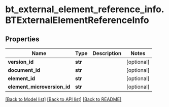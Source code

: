 # bt_external_element_reference_info.BTExternalElementReferenceInfo

## Properties
Name | Type | Description | Notes
------------ | ------------- | ------------- | -------------
**version_id** | **str** |  | [optional] 
**document_id** | **str** |  | [optional] 
**element_id** | **str** |  | [optional] 
**element_microversion_id** | **str** |  | [optional] 

[[Back to Model list]](../README.md#documentation-for-models) [[Back to API list]](../README.md#documentation-for-api-endpoints) [[Back to README]](../README.md)


